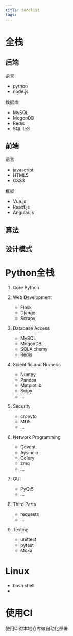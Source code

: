 ```yaml
---
title: todolist
tags:
---
```

# 全栈

## 后端
语言
* python
* node.js

数据库
* MySQL
* MogonDB
* Redis
* SQLite3

## 前端
语言
* javascript
* HTML5
* CSS3

框架
* Vue.js
* React.js
* Angular.js

## 算法

## 设计模式


# Python全栈
1. Core Python

2. Web Development
    * Flask
    * Django
    * Scrapy

3. Database Access
    * MySQL
    * MogonDB
    * SQLAlchemy
    * Redis

4. Scientific and Numeric
    * Numpy
    * Pandas
    * Matplotlib
    * Scipy
    * ...

5. Security
    * cropyto
    * MD5   
    * ...

6. Network Programming
    * Gevent
    * Aysincio
    * Celery
    * zmq
    * ...

7. GUI
    * PyQt5
    * ...

8. Third Parts
    * requests
    * ...

9. Testing
    * unittest
    * pytest
    * Moka
 

# Linux
 * bash shell
 * 

 # 使用CI
 使用CI对本地仓库做自动化部署